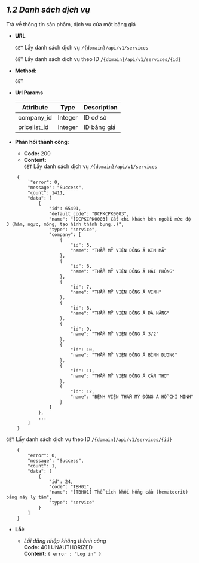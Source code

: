 
***1.2 Danh sách dịch vụ***
----
Trả về thông tin sản phẩm, dịch vụ của một bảng giá

* **URL**

    
   `GET` Lấy danh sách dịch vụ `/{domain}/api/v1/services`

   `GET` Lấy danh sách dịch vụ theo ID `/{domain}/api/v1/services/{id}`


* **Method:**

  
    `GET`

* **Url Params**

  | Attribute| Type | Description |
  |---|---|---|
  | company_id | Integer  | ID cơ sở |
  | pricelist_id | Integer  | ID bảng giá |


* **Phản hồi thành công:**
    * **Code:** 200 <br />
    * **Content:** <br />
  `GET` Lấy danh sách dịch vụ `/{domain}/api/v1/services`
```buildoutcfg
    {
        `"error": 0,
        "message": "Success",
        "count": 1411,
        "data": [
            {
                "id": 65491,
                "default_code": "DCPKCPK0003",
                "name": "[DCPKCPK0003] Cắt chỉ khách bên ngoài mức độ 3 (hàm, ngực, mông, tạo hình thành bụng..)",
                "type": "service",
                "company": [
                    {
                        "id": 5,
                        "name": "THẨM MỸ VIỆN ĐÔNG Á KIM MÃ"
                    },
                    {
                        "id": 6,
                        "name": "THẨM MỸ VIỆN ĐÔNG Á HẢI PHÒNG"
                    },
                    {
                        "id": 7,
                        "name": "THẨM MỸ VIỆN ĐÔNG Á VINH"
                    },
                    {
                        "id": 8,
                        "name": "THẨM MỸ VIỆN ĐÔNG Á ĐÀ NẴNG"
                    },
                    {
                        "id": 9,
                        "name": "THẨM MỸ VIỆN ĐÔNG Á 3/2"
                    },
                    {
                        "id": 10,
                        "name": "THẨM MỸ VIỆN ĐÔNG Á BÌNH DƯƠNG"
                    },
                    {
                        "id": 11,
                        "name": "THẨM MỸ VIỆN ĐÔNG Á CẦN THƠ"
                    },
                    {
                        "id": 12,
                        "name": "BỆNH VIỆN THẨM MỸ ĐÔNG Á HỒ CHÍ MINH"
                    }
                ]
            },
            ...
        ]
    }
```
`GET` Lấy danh sách dịch vụ theo ID `/{domain}/api/v1/services/{id}`
```buildoutcfg
    {
        "error": 0,
        "message": "Success",
        "count": 1,
        "data": [
            {
                "id": 24,
                "code": "TBH01",
                "name": "[TBH01] Thể tích khối hồng cầu (hematocrit) bằng máy ly tâm",
                "type": "service"
            }
        ]
    }
```
* **Lỗi:**

  * _Lỗi đăng nhập không thành công_ <br />
    **Code:** 401 UNAUTHORIZED <br />
    **Content:** `{ error : "Log in" }`

